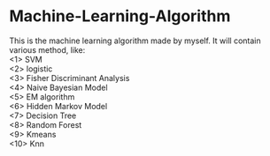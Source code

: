 # Machine-Learning-Algorithm
This is the machine learning algorithm made by myself. It will contain various method, like: <br>
<1> SVM <br>
<2> logistic <br>
<3> Fisher Discriminant Analysis <br>
<4> Naive Bayesian Model <br>
<5> EM algorithm <br>
<6> Hidden Markov Model <br>
<7> Decision Tree <br>
<8> Random Forest <br>
<9> Kmeans <br>
<10> Knn <br>
